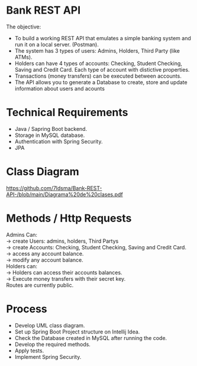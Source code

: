 # Bank REST API
The objective: <br>
- To build a working REST API that emulates a simple banking system and run it on a local server. (Postman).<br>
- The system has 3 types of users: Admins, Holders, Third Party (like ATMs).<br>
- Holders can have 4 types of accounts: Checking, Student Checking, Saving and Credit Card. Each type of account with distictive properties.<br>
- Transactions (money transfers) can be executed between accounts.<br>
- The API allows you to generate a Database to create, store and update information about users and acounts<br>

# Technical Requirements
- Java / Sapring Boot backend.
- Storage in MySQL database.
- Authentication with Spring Security.
- JPA

# Class Diagram
https://github.com/7ldsma/Bank-REST-API-/blob/main/Diagrama%20de%20clases.pdf

# Methods / Http Requests
Admins Can:<br>
-> create Users: admins, holders, Third Partys<br>
-> create Accounts: Checking, Student Checking, Saving and Credit Card.<br>
-> access any account balance.<br>
-> modify any account balance.<br>
Holders can:<br>
-> Holders can access their accounts balances.<br>
-> Execute money transfers with their secret key.<br>
Routes are currently public.<br>

# Process
- Develop UML class diagram.<br>
- Set up Spring Boot Project structure on Intellij Idea.<br>
- Check the Database created in MySQL after running the code. <br>
- Develop the required methods.<br>
- Apply tests.<br>
- Implement Spring Security.<br>

